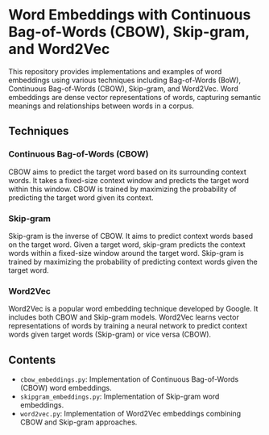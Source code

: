 # Word Embeddings with Continuous Bag-of-Words (CBOW), Skip-gram, and Word2Vec

This repository provides implementations and examples of word embeddings using various techniques including Bag-of-Words (BoW), Continuous Bag-of-Words (CBOW), Skip-gram, and Word2Vec. Word embeddings are dense vector representations of words, capturing semantic meanings and relationships between words in a corpus.

## Techniques

### Continuous Bag-of-Words (CBOW)

CBOW aims to predict the target word based on its surrounding context words. It takes a fixed-size context window and predicts the target word within this window. CBOW is trained by maximizing the probability of predicting the target word given its context.

### Skip-gram

Skip-gram is the inverse of CBOW. It aims to predict context words based on the target word. Given a target word, skip-gram predicts the context words within a fixed-size window around the target word. Skip-gram is trained by maximizing the probability of predicting context words given the target word.

### Word2Vec

Word2Vec is a popular word embedding technique developed by Google. It includes both CBOW and Skip-gram models. Word2Vec learns vector representations of words by training a neural network to predict context words given target words (Skip-gram) or vice versa (CBOW).

## Contents

- `cbow_embeddings.py`: Implementation of Continuous Bag-of-Words (CBOW) word embeddings.
- `skipgram_embeddings.py`: Implementation of Skip-gram word embeddings.
- `word2vec.py`: Implementation of Word2Vec embeddings combining CBOW and Skip-gram approaches.

